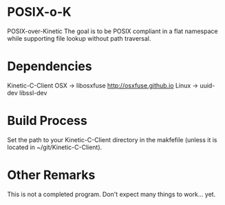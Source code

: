 POSIX-o-K
=========
POSIX-over-Kinetic
The goal is to be POSIX compliant in a flat namespace while supporting file lookup without path traversal.


Dependencies
============
Kinetic-C-Client 
OSX -> libosxfuse http://osxfuse.github.io
Linux -> uuid-dev libssl-dev


Build Process
============
Set the path to your Kinetic-C-Client directory in the makfefile (unless it is located in ~/git/Kinetic-C-Client).


Other Remarks
============
This is not a completed program. Don't expect many things to work...
yet.
